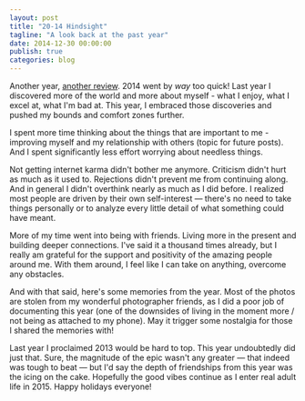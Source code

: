 ```yaml
---
layout: post
title: "20-14 Hindsight"
tagline: "A look back at the past year"
date: 2014-12-30 00:00:00
publish: true
categories: blog
---
```


<link rel="stylesheet" href="/css/hindsight.css">

Another year, [another review](/blog/20-13-hindsight). 2014 went by _way_ too 
quick! Last year I discovered more of the world and more about myself - what I 
enjoy, what I excel at, what I'm bad at. This year, I embraced those discoveries 
and pushed my bounds and comfort zones further.

I spent more time thinking about the things that are important to me - improving 
myself and my relationship with others (topic for future posts). And I spent 
significantly less effort worrying about needless things.

Not getting internet karma didn't bother me anymore. Criticism didn't hurt as 
much as it used to. Rejections didn't prevent me from continuing along. And in 
general I didn't overthink nearly as much as I did before. I realized most 
people are driven by their own self-interest &mdash; there's no need to take 
things personally or to analyze every little detail of what something could have 
meant.

More of my time went into being with friends. Living more in the present and 
building deeper connections. I've said it a thousand times already, but I really 
am grateful for the support and positivity of the amazing people around me. With 
them around, I feel like I can take on anything, overcome any obstacles.

And with that said, here's some memories from the year. Most of the photos are 
stolen from my wonderful photographer friends, as I did a poor job of 
documenting this year (one of the downsides of living in the moment more / not 
being as attached to my phone). May it trigger some nostalgia for those I shared 
the memories with!

<div id="collage-container">
</div>

Last year I proclaimed 2013 would be hard to top. This year undoubtedly did just 
that. Sure, the magnitude of the epic wasn't any greater &mdash; that indeed was 
tough to beat &mdash; but I'd say the depth of friendships from this year was 
the icing on the cake. Hopefully the good vibes continue as I enter real adult 
life in 2015. Happy holidays everyone!

<script 
src="http://ajax.googleapis.com/ajax/libs/jquery/1.7.2/jquery.min.js"></script>
<script>window.jQuery || document.write('<script src="/js/jquery-1.7.2.min.js"><\/script>')</script>
<script type="text/javascript" src="//cdnjs.cloudflare.com/ajax/libs/masonry/3.1.2/masonry.pkgd.min.js"></script>
<script>window.Masonry || document.write('script src="/js/masonry.min.js"><\/script>')</script>
<script type="text/javascript" src="//cdn.jsdelivr.net/jquery.lazyload/1.9.1/jquery.lazyload.min.js"></script>
<script>jQuery().lazyload || document.write('<script src="/js/jquery.lazyload.min.js"><\/script>')</script>
<script type="text/javascript" src="/js/hindsight-2-data.js"></script>
<script type="text/javascript" src="/js/hindsight.js"></script>
